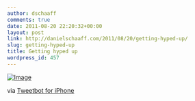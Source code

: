 ```yaml
---
author: dschaaff
comments: true
date: 2011-08-20 22:20:32+00:00
layout: post
link: http://danielschaaff.com/2011/08/20/getting-hyped-up/
slug: getting-hyped-up
title: Getting hyped up
wordpress_id: 457
---
```


[![Image](http://posterous.com/getfile/files.posterous.com/danielschaaff/IegqolfGsDzyhDHdxAdglGdDxabphbwpdmFdmbvIqAkicwktodCxGeaxchhG/image.jpg.scaled500.jpg)](http://posterous.com/getfile/files.posterous.com/danielschaaff/IegqolfGsDzyhDHdxAdglGdDxabphbwpdmFdmbvIqAkicwktodCxGeaxchhG/image.jpg.scaled1000.jpg)

  

via [Tweetbot for iPhone](http://tapbots.com/tweetbot)
